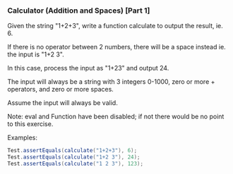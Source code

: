 ### Calculator (Addition and Spaces) [Part 1]

Given the string "1+2+3", write a function calculate to output the result, ie. 6.

If there is no operator between 2 numbers, there will be a space instead ie. the input is "1+2 3". 

In this case, process the input as "1+23" and output 24.

The input will always be a string with 3 integers 0-1000, zero or more + operators, and zero or more spaces.

Assume the input will always be valid.

Note: eval and Function have been disabled; if not there would be no point to this exercise.

Examples:
```csharp
Test.assertEquals(calculate("1+2+3"), 6);
Test.assertEquals(calculate("1+2 3"), 24);
Test.assertEquals(calculate("1 2 3"), 123);
